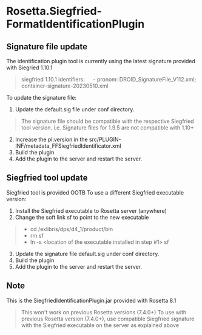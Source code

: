 # Rosetta.Siegfried-FormatIdentificationPlugin
## Signature file update
The identification plugin tool is currently using the latest signature provided with Siegried 1.10.1
>siegfried 1.10.1
>identifiers:
>&emsp; \- pronom: DROID_SignatureFile_V112.xml; container-signature-20230510.xml

To update the signature file:

 1. Update the default.sig file under conf directory.
>The signature file should be compatible with the respective Siegfried tool version.
> i.e. Signature files for 1.9.5 are not compatible with 1.10+

2. Increase the pl:version in the src/PLUGIN-INF/metadata_FFSiegfriedIdentificator.xml
3. Build the plugin
4. Add the plugin to the server and restart the server.

## Siegfried tool update
Siegfried tool is provided OOTB 
To use a different Siegfried executable version:
1.  Install the Siegfried executable to Rosetta server (anywhere)
2.  Change the soft link sf to point to the new executable
>*	cd /exlibris/dps/d4_1/product/bin
>*	rm sf
>*	ln -s <location of the executable installed in step #1> sf
3.  Update the signature file default.sig under conf directory.
4. Build the plugin
5. Add the plugin to the server and restart the server.
## Note
This is the SiegfriedIdentificationPlugin.jar provided with Rosetta 8.1
> This won't work on previous Rosetta versions (7.4.0+)
> To use with previous Rosetta version (7.4.0+), use compatible Siegfried signature with the Siegfried executable on the server as explained above

